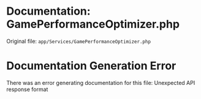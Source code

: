# Documentation: GamePerformanceOptimizer.php

Original file: `app/Services/GamePerformanceOptimizer.php`

# Documentation Generation Error

There was an error generating documentation for this file: Unexpected API response format
